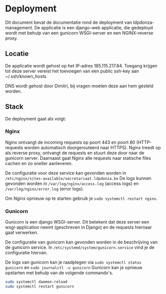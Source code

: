 # Deployment

Dit document bevat de documentatie rond de deployment van ldpdonza-management.
De applicatie is een django-web applicatie, die gedeployd wordt met behulp van een gunicorn WSGI-server en een NGINX-reverse proxy.

## Locatie

De applicatie wordt gehost op het IP-adres 185.115.217.84.
Toegang krijgen tot deze server vereist het toevoegen van een public ssh-key aan ~/.ssh/known_hosts.

DNS wordt gehost door Dimitri, bij vragen moeten deze aan hem gesteld worden.

## Stack

De deployment gaat als volgt:

### Nginx

Nginx ontvangt de incoming requests op poort 443 en poort 80 (HTTP-requests worden automatisch doorgerouteerd naar HTTPS).
Nginx treedt op als reverse proxy, ontvangt de requests en stuurt deze door naar de gunicorn server.
Daarnaast gaat Nginx alle requests naar statische files cachen en zo sneller aanleveren.

De configuratie voor deze service kan gevonden worden in `/etc/nginx/sites-available/secretariaat.ldpdonza.be`
De logs kunnen gevonden worden in `/var/log/nginx/access.log` (access logs) en `/var/log/nginx/error.log` (error logs).

Om Nginx opnieuw op te starten gebruik je `sudo systemctl restart nginx`.

### Gunicorn

Gunicorn is een django WSGI-server.
Dit betekent dat deze server een wsgi-application neemt (geschreven in Django) en de requests hiernaar gaat verwerken.

De configuratie van gunicorn kan gevonden worden in de beschrijving van de gunicorn service.
In `/etc/systemd/system/gunicorn.service` vind je de configuratie hiervan.

De logs van gunicorn kan je raadplegen via `sudo systemctl status gunicorn` en `sudo journalctl -u gunicorn`
Gunicorn kan je opnieuw opstarten met behulp van de volgende commando's.

```bash
sudo systemctl daemon-reload
sudo systemctl restart gunicorn
```